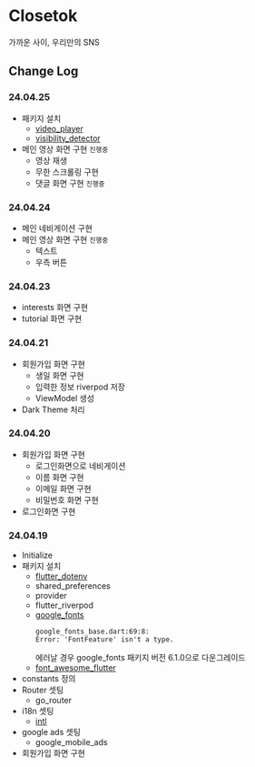 # Closetok

가까운 사이, 우리만의 SNS

## Change Log

### 24.04.25
- 패키지 설치
    - [video_player](https://pub.dev/packages/video_player)
    - [visibility_detector](https://pub.dev/packages/visibility_detector)
- 메인 영상 화면 구현 `진행중`
    - 영상 재생
    - 무한 스크롤링 구현
    - 댓글 화면 구현 `진행중`

### 24.04.24
- 메인 네비게이션 구현
- 메인 영상 화면 구현 `진행중`
    - 텍스트
    - 우측 버튼

### 24.04.23
- interests 화면 구현
- tutorial 화면 구현

### 24.04.21
- 회원가입 화면 구현
    - 생일 화면 구현
    - 입력한 정보 riverpod 저장
    - ViewModel 생성
- Dark Theme 처리

### 24.04.20
- 회원가입 화면 구현
    - 로그인화면으로 네비게이션
    - 이름 화면 구현
    - 이메일 화면 구현
    - 비밀번호 화면 구현
- 로그인화면 구현

### 24.04.19
- Initialize
- 패키지 설치
    - [flutter_dotenv](https://pub.dev/packages/flutter_dotenv)
    - shared_preferences
    - provider
    - flutter_riverpod
    - [google_fonts](https://pub.dev/packages/google_fonts)
        ```
        google_fonts_base.dart:69:8: 
        Error: 'FontFeature' isn't a type.
        ```
        에러날 경우 google_fonts 패키지 버전 6.1.0으로 다운그레이드
    - [font_awesome_flutter](https://pub.dev/packages/font_awesome_flutter)
- constants 정의
- Router 셋팅
    - go_router
- i18n 셋팅
    - [intl](https://pub.dev/packages/intl)
- google ads 셋팅
    - google_mobile_ads
- 회원가입 화면 구현

